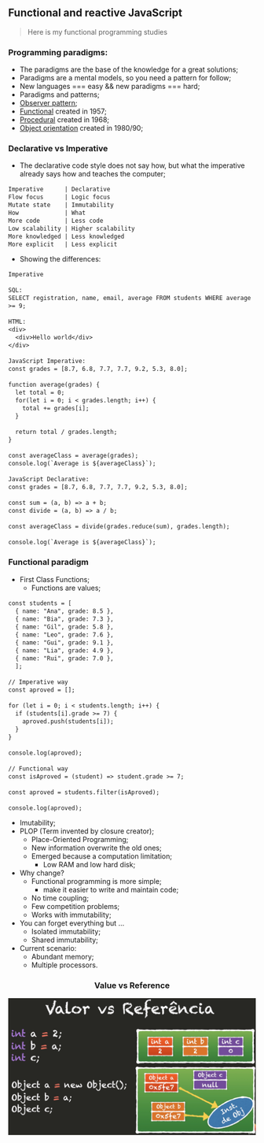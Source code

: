 ## Functional and reactive JavaScript

> Here is my functional programming studies

### Programming paradigms:

- The paradigms are the base of the knowledge for a great solutions;
- Paradigms are a mental models, so you need a pattern for follow;
- New languages === easy && new paradigms === hard;
- Paradigms and patterns;
- [Observer pattern](https://en.wikipedia.org/wiki/Observer_pattern);
- [Functional](https://en.wikipedia.org/wiki/Functional_programming) created in 1957;
- [Procedural](https://en.wikipedia.org/wiki/Procedural_programming) created in 1968;
- [Object orientation](https://en.wikipedia.org/wiki/Object-oriented_programming) created in 1980/90;

### Declarative vs Imperative

- The declarative code style does not say how, but what the imperative already says how and teaches the computer;

```
Imperative      | Declarative
Flow focus      | Logic focus
Mutate state    | Immutability
How             | What
More code       | Less code
Low scalability | Higher scalability
More knowledged | Less knowledged
More explicit   | Less explicit
```

- Showing the differences:

```
Imperative

SQL:
SELECT registration, name, email, average FROM students WHERE average >= 9;

HTML:
<div>
  <div>Hello world</div>
</div>

JavaScript Imperative:
const grades = [8.7, 6.8, 7.7, 7.7, 9.2, 5.3, 8.0];

function average(grades) {
  let total = 0;
  for(let i = 0; i < grades.length; i++) {
    total += grades[i];
  }

  return total / grades.length;
}

const averageClass = average(grades);
console.log(`Average is ${averageClass}`);

JavaScript Declarative:
const grades = [8.7, 6.8, 7.7, 7.7, 9.2, 5.3, 8.0];

const sum = (a, b) => a + b;
const divide = (a, b) => a / b;

const averageClass = divide(grades.reduce(sum), grades.length);

console.log(`Average is ${averageClass}`);
```

### Functional paradigm

- First Class Functions;
  - Functions are values;

```
const students = [
  { name: "Ana", grade: 8.5 },
  { name: "Bia", grade: 7.3 },
  { name: "Gil", grade: 5.8 },
  { name: "Leo", grade: 7.6 },
  { name: "Gui", grade: 9.1 },
  { name: "Lia", grade: 4.9 },
  { name: "Rui", grade: 7.0 },
  ];

// Imperative way
const aproved = [];

for (let i = 0; i < students.length; i++) {
  if (students[i].grade >= 7) {
    aproved.push(students[i]);
  }
}

console.log(aproved);

// Functional way
const isAproved = (student) => student.grade >= 7;

const aproved = students.filter(isAproved);

console.log(aproved);
```

- Imutability;
- PLOP (Term invented by closure creator);
  - Place-Oriented Programming;
  - New information overwrite the old ones;
  - Emerged because a computation limitation;
    - Low RAM and low hard disk;
- Why change?
  - Functional programming is more simple;
    - make it easier to write and maintain code;
  - No time coupling;
  - Few competition problems;
  - Works with immutability;
- You can forget everything but ...
  - Isolated immutability;
  - Shared immutability;
- Current scenario:
  - Abundant memory;
  - Multiple processors.

<h3 align="center">Value vs Reference</h3>
<p align="center">
  <img src="./images/value-reference.png">
</p>
